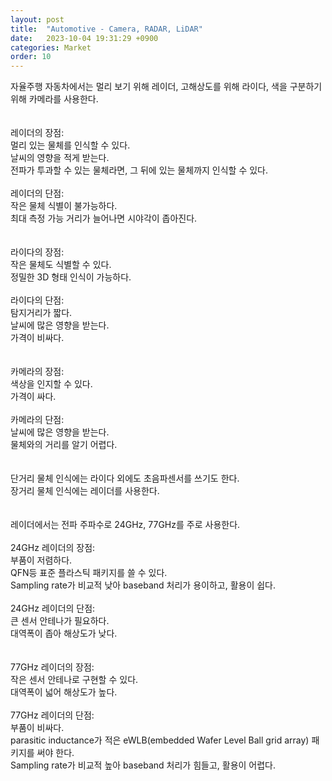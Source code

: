 ```yaml
---
layout: post
title:  "Automotive - Camera, RADAR, LiDAR"
date:   2023-10-04 19:31:29 +0900
categories: Market
order: 10
---
```


자율주행 자동차에서는 멀리 보기 위해 레이더, 고해상도를 위해 라이다, 색을 구분하기 위해 카메라를 사용한다.<br>
<br>
<br>
레이더의 장점:<br>
멀리 있는 물체를 인식할 수 있다.<br>
날씨의 영향을 적게 받는다.<br>
전파가 투과할 수 있는 물체라면, 그 뒤에 있는 물체까지 인식할 수 있다.<br>
<br>
레이더의 단점:<br>
작은 물체 식별이 불가능하다.<br>
최대 측정 가능 거리가 늘어나면 시야각이 좁아진다.<br>
<br>
<br>
라이다의 장점:<br>
작은 물체도 식별할 수 있다.<br>
정밀한 3D 형태 인식이 가능하다.<br>
<br>
라이다의 단점:<br>
탐지거리가 짧다.<br>
날씨에 많은 영향을 받는다.<br>
가격이 비싸다.<br>
<br>
<br>
카메라의 장점:<br>
색상을 인지할 수 있다.<br>
가격이 싸다.<br>
<br>
카메라의 단점:<br>
날씨에 많은 영향을 받는다.<br>
물체와의 거리를 알기 어렵다.<br>
<br>
<br>
단거리 물체 인식에는 라이다 외에도 초음파센서를 쓰기도 한다.<br>
장거리 물체 인식에는 레이더를 사용한다.<br>
<br>
<br>
레이더에서는 전파 주파수로 24GHz, 77GHz를 주로 사용한다.<br>
<br>
24GHz 레이더의 장점:<br>
부품이 저렴하다.<br>
QFN등 표준 플라스틱 패키지를 쓸 수 있다.<br>
Sampling rate가 비교적 낮아 baseband 처리가 용이하고, 활용이 쉽다.<br>
<br>
24GHz 레이더의 단점:<br>
큰 센서 안테나가 필요하다.<br>
대역폭이 좁아 해상도가 낮다.<br>
<br>
<br>
77GHz 레이더의 장점:<br>
작은 센서 안테나로 구현할 수 있다.<br>
대역폭이 넓어 해상도가 높다.<br>
<br>
77GHz 레이더의 단점:<br>
부품이 비싸다.<br>
parasitic inductance가 적은 eWLB(embedded Wafer Level Ball grid array) 패키지를 써야 한다.<br>
Sampling rate가 비교적 높아 baseband 처리가 힘들고, 활용이 어렵다.<br>